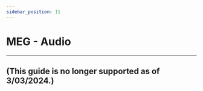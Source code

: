 ```yaml
---
sidebar_position: 11
---
```


# MEG - Audio

---

## (This guide is no longer supported as of 3/03/2024.)